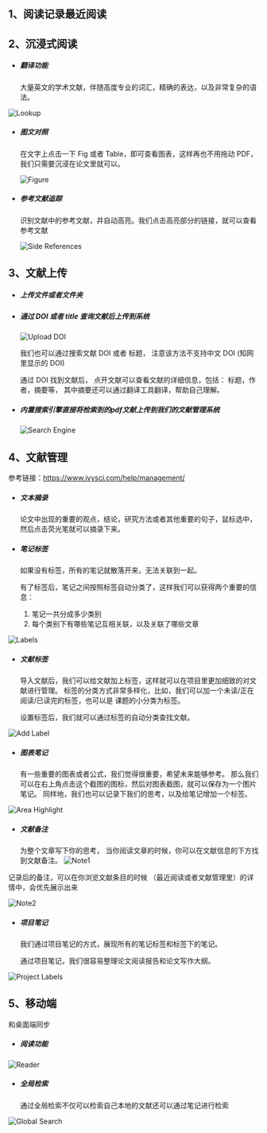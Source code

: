 ## 1、阅读记录最近阅读

## 2、沉浸式阅读

- ##### 翻译功能

  大量英文的学术文献，伴随高度专业的词汇，精确的表达，以及非常复杂的语法。

![Lookup](https://www.ivysci.com/md/read_lookup.png#center)

- ##### 图文对照

  在文字上点击一下 Fig 或者 Table，即可查看图表，这样再也不用拖动 PDF，我们只需要沉浸在论文里就可以。

  ![Figure](https://www.ivysci.com/md/read_figure.png#center)

- ##### 参考文献追踪

  识别文献中的参考文献，并自动高亮。我们点击高亮部分的链接，就可以查看参考文献

  ![Side References](https://www.ivysci.com/md/read_reference_side.png#center)

## 3、文献上传

- ##### 上传文件或者文件夹

- ##### 通过 DOI 或者 title 查询文献后上传到系统

  ![Upload DOI](https://www.ivysci.com/md/upload/doi.png#center)

  我们也可以通过搜索文献 DOI 或者 标题， 注意该方法不支持中文 DOI (知网里显示的 DOI)

  通过 DOI 找到文献后， 点开文献可以查看文献的详细信息，包括： 标题，作者，摘要等， 其中摘要还可以通过翻译工具翻译，帮助自己理解。

- ##### 内置搜索引擎直接将检索到的pdf文献上传到我们的文献管理系统

  ![Search Engine](https://www.ivysci.com/md/upload/search.png#center)



## 4、文献管理

参考链接：https://www.ivysci.com/help/management/

- ##### 文本摘录

  论文中出现的重要的观点，结论，研究方法或者其他重要的句子，鼠标选中，然后点击荧光笔就可以摘录下来。

- ##### 笔记标签

  如果没有标签，所有的笔记就散落开来，无法关联到一起。

  有了标签后，笔记之间按照标签自动分类了，这样我们可以获得两个重要的信息：

  1. 笔记一共分成多少类别
  2. 每个类别下有哪些笔记互相关联，以及关联了哪些文章

![Labels](https://www.ivysci.com/md/note_label.png#center)

- ##### 文献标签

  导入文献后，我们可以给文献加上标签，这样就可以在项目里更加细致的对文献进行管理。 标签的分类方式非常多样化，比如，我们可以加一个未读/正在阅读/已读完的标签，也可以是 课题的小分类为标签。

  设置标签后，我们就可以通过标签的自动分类查找文献。

![Add Label](https://www.ivysci.com/md/management_label.png#center)

- ##### 图表笔记

  有一些重要的图表或者公式，我们觉得很重要，希望未来能够参考。 那么我们可以在右上角点击这个截图的图标，然后对图表截图，就可以保存为一个图片笔记。 同样地，我们也可以记录下我们的思考，以及给笔记增加一个标签。

![Area Highlight](https://www.ivysci.com/md/note_area_highlight.png#center)

- ##### 文献备注

  为整个文章写下你的思考， 当你阅读文章的时候，你可以在文献信息的下方找到文献备注。
  ![Note1](https://www.ivysci.com/md/note/note1.png#center)

记录后的备注，可以在你浏览文献条目的时候 （最近阅读或者文献管理里）的详情中，会优先展示出来

![Note2](https://www.ivysci.com/md/note/note2.png#center)

- ##### 项目笔记

  我们通过项目笔记的方式，展现所有的笔记标签和标签下的笔记。

  通过项目笔记，我们很容易整理论文阅读报告和论文写作大纲。

![Project Labels](https://www.ivysci.com/md/note_project_labels.png#center)

## 5、移动端

和桌面端同步

- ##### 阅读功能

![Reader](https://www.ivysci.com/md/ipad/readerbar.png#center)

- ##### 全局检索

  通过全局检索不仅可以检索自己本地的文献还可以通过笔记进行检索

![Global Search](https://www.ivysci.com/md/search/global_search_2023.png#center)